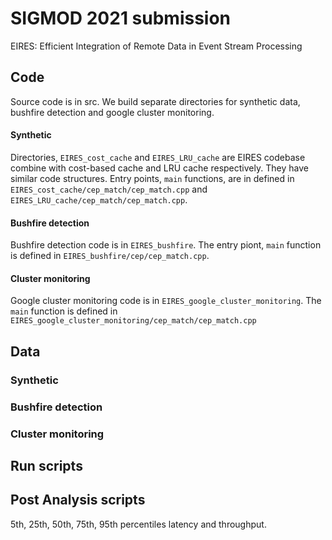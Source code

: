 # SIGMOD 2021 submission
EIRES: Efficient Integration of Remote Data in Event Stream Processing

## Code
Source code is in src. We build separate directories for synthetic data, bushfire detection and google cluster monitoring.
#### Synthetic
Directories,  `EIRES_cost_cache` and `EIRES_LRU_cache` are EIRES codebase combine with cost-based cache and LRU cache respectively.
They have similar code structures. Entry points, `main` functions, are in defined in `EIRES_cost_cache/cep_match/cep_match.cpp` and `EIRES_LRU_cache/cep_match/cep_match.cpp`.

#### Bushfire detection
Bushfire detection code is in `EIRES_bushfire`. The entry piont, `main` function is defined in `EIRES_bushfire/cep/cep_match.cpp`.

#### Cluster monitoring
Google cluster monitoring code is in `EIRES_google_cluster_monitoring`. The `main` function is defined in `EIRES_google_cluster_monitoring/cep_match/cep_match.cpp`

##
## Data
### Synthetic
### Bushfire detection
### Cluster monitoring
##
## Run scripts
## Post Analysis scripts
5th, 25th, 50th, 75th, 95th percentiles latency and throughput.

